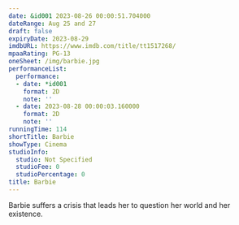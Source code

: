 ```yaml
---
date: &id001 2023-08-26 00:00:51.704000
dateRange: Aug 25 and 27
draft: false
expiryDate: 2023-08-29
imdbURL: https://www.imdb.com/title/tt1517268/
mpaaRating: PG-13
oneSheet: /img/barbie.jpg
performanceList:
  performance:
  - date: *id001
    format: 2D
    note: ''
  - date: 2023-08-28 00:00:03.160000
    format: 2D
    note: ''
runningTime: 114
shortTitle: Barbie
showType: Cinema
studioInfo:
  studio: Not Specified
  studioFee: 0
  studioPercentage: 0
title: Barbie
---
```


Barbie suffers a crisis that leads her to question her world and her existence.